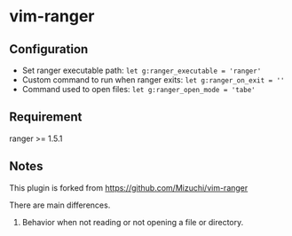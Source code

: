 # vim-ranger

## Configuration

* Set ranger executable path: `let g:ranger_executable = 'ranger'`
* Custom command to run when ranger exits: `let g:ranger_on_exit = ''`
* Command used to open files: `let g:ranger_open_mode = 'tabe'`

## Requirement

ranger >= 1.5.1

## Notes

This plugin is forked from https://github.com/Mizuchi/vim-ranger

There are main differences.

1. Behavior when not reading or not opening a file or directory.

